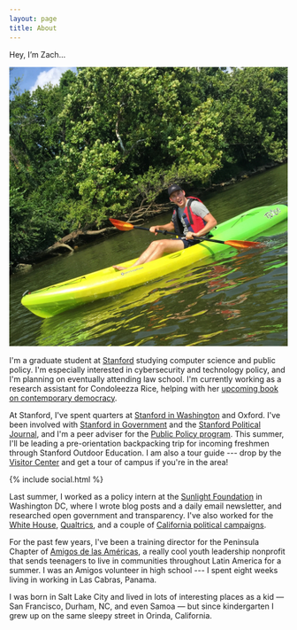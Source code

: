 ```yaml
---
layout: page
title: About
---
```


<p class="lead">Hey, I&rsquo;m Zach...</p>

<img class="img-responsive col-sm-5 pull-right" src="/images/kayak.jpg" alt="Kayaking on the Potomac"/>

I'm a graduate student at <a href="https://www.stanford.edu">Stanford</a> studying computer science and public policy. I'm especially interested in cybersecurity and technology policy, and I'm planning on eventually attending law school. I'm currently working as a research assistant for Condoleezza Rice, helping with her <a href="http://www.nytimes.com/2013/03/20/business/media/condoleezza-rice-to-write-book-for-henry-holt.html">upcoming book on contemporary democracy</a>.

At Stanford, I've spent quarters at <a href="https://siw.stanford.edu">Stanford in Washington</a> and Oxford. I've been involved with <a href="https://sig.stanford.edu">Stanford in Government</a> and the <a href="http://www.stanfordpolitics.com">Stanford Political Journal</a>, and I'm a peer adviser for the <a href="https://publicpolicy.stanford.edu">Public Policy program</a>. This summer, I'll be leading a pre-orientation backpacking trip for incoming freshmen through Stanford Outdoor Education. I am also a tour guide --- drop by the <a href="https://visit.stanford.edu">Visitor Center</a> and get a tour of campus if you're in the area!

{% include social.html %}

Last summer, I worked as a policy intern at the <a href="https://www.sunlightfoundation.com">Sunlight Foundation</a> in Washington DC, where I wrote blog posts and a daily email newsletter, and researched open government and transparency. I've also worked for the <a href="http://www.whitehouse.gov">White House</a>, <a href="http://www.qualtrics.com">Qualtrics</a>, and a couple of <a href="http://www.glazerforsenate.com">California political campaigns</a>.


For the past few years, I've been a training director for the Peninsula Chapter of <a href="http://www.amigosinternational.org">Amigos de las Américas</a>, a really cool youth leadership nonprofit that sends teenagers to live in communities throughout Latin America for a summer. I was an Amigos volunteer in high school --- I spent eight weeks living in working in Las Cabras, Panama.

I was born in Salt Lake City and lived in lots of interesting places as a kid — San Francisco, Durham, NC, and even Samoa — but since kindergarten I grew up on the same sleepy street in Orinda, California.
